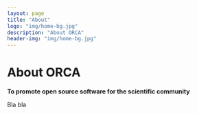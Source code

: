 ```yaml
---
layout: page
title: "About"
logo: "img/home-bg.jpg"
description: "About ORCA"
header-img: "img/home-bg.jpg"
---
```


# About ORCA

**To promote open source software for the scientific community**

Bla bla
